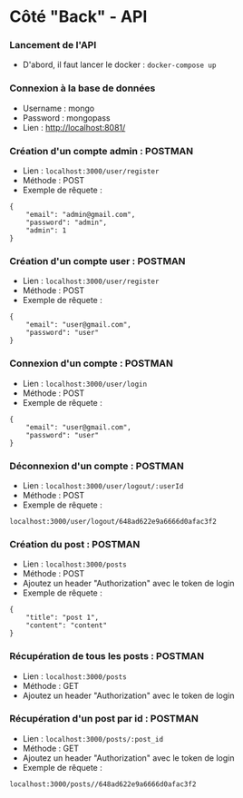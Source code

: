 # Côté "Back" - API

### Lancement de l'API

- D'abord, il faut lancer le docker : ``` docker-compose up ```

### Connexion à la base de données
- Username : mongo
- Password : mongopass
- Lien : <http://localhost:8081/>

### Création d'un compte admin : POSTMAN
- Lien : ```localhost:3000/user/register```
- Méthode : POST
- Exemple de rêquete :
```
{
    "email": "admin@gmail.com",
    "password": "admin",
    "admin": 1
}
```

### Création d'un compte user : POSTMAN
- Lien : ```localhost:3000/user/register```
- Méthode : POST
- Exemple de rêquete :
```
{
    "email": "user@gmail.com",
    "password": "user"
}
```

### Connexion d'un compte : POSTMAN
- Lien : ```localhost:3000/user/login```
- Méthode : POST
- Exemple de rêquete :
```
{
    "email": "user@gmail.com",
    "password": "user"
}
```

### Déconnexion d'un compte : POSTMAN
- Lien : ```localhost:3000/user/logout/:userId```
- Méthode : POST
- Exemple de rêquete :
```
localhost:3000/user/logout/648ad622e9a6666d0afac3f2
```

### Création du post : POSTMAN
- Lien : ```localhost:3000/posts```
- Méthode : POST
- Ajoutez un header "Authorization" avec le token de login
- Exemple de rêquete :
```
{
    "title": "post 1",
    "content": "content"
}
```

### Récupération de tous les posts : POSTMAN
- Lien : ```localhost:3000/posts```
- Méthode : GET
- Ajoutez un header "Authorization" avec le token de login

### Récupération d'un post par id : POSTMAN
- Lien : ```localhost:3000/posts/:post_id```
- Méthode : GET
- Ajoutez un header "Authorization" avec le token de login
- Exemple de rêquete :
```
localhost:3000/posts//648ad622e9a6666d0afac3f2
```